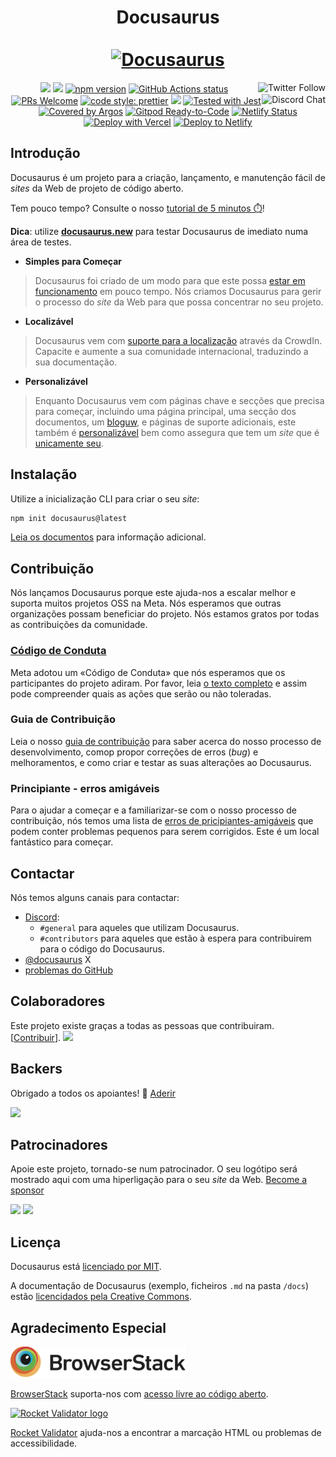 <div align="center">
  <h1 align="center">
    Docusaurus
    <br />
    <br />
    <a href="https://docusaurus.io">
      <img src="https://docusaurus.io/img/slash-introducing.svg" alt="Docusaurus">
    </a>
  </h1>
</div>

<p align="center">
  <a href="https://x.com/docusaurus"><img src="https://img.shields.io/twitter/follow/docusaurus.svg?style=social" align="right" alt="Twitter Follow" /></a>
  <a href="#backers" alt="sponsors on Open Collective"><img src="https://opencollective.com/Docusaurus/backers/badge.svg" /></a>
  <a href="#sponsors" alt="Sponsors on Open Collective"><img src="https://opencollective.com/Docusaurus/sponsors/badge.svg" /></a>
  <a href="https://www.npmjs.com/package/@docusaurus/core"><img src="https://img.shields.io/npm/v/@docusaurus/core.svg?style=flat" alt="npm version"></a>
  <a href="https://github.com/facebook/docusaurus/actions/workflows/tests.yml"><img src="https://github.com/facebook/docusaurus/actions/workflows/tests.yml/badge.svg" alt="GitHub Actions status"></a>
  <a href="CONTRIBUTING.md#pull-requests"><img src="https://img.shields.io/badge/PRs-welcome-brightgreen.svg" alt="PRs Welcome"></a>
  <a href="https://discord.gg/docusaurus"><img src="https://img.shields.io/discord/102860784329052160.svg" align="right" alt="Discord Chat" /></a>
  <a href= "https://github.com/prettier/prettier"><img alt="code style: prettier" src="https://img.shields.io/badge/code_style-prettier-ff69b4.svg"></a>
  <a href="#license"><img src="https://img.shields.io/github/license/sourcerer-io/hall-of-fame.svg?colorB=ff0000"></a>
  <a href="https://github.com/facebook/jest"><img src="https://img.shields.io/badge/tested_with-jest-99424f.svg" alt="Tested with Jest"></a>
  <a href="https://argos-ci.com" target="_blank" rel="noreferrer noopener" aria-label="Covered by Argos"><img src="https://argos-ci.com/badge.svg" alt="Covered by Argos" width="133" height="20" /></a>
  <a href="https://gitpod.io/#https://github.com/facebook/docusaurus"><img src="https://img.shields.io/badge/Gitpod-Ready--to--Code-blue?logo=gitpod" alt="Gitpod Ready-to-Code"/></a>
  <a href="https://app.netlify.com/sites/docusaurus-2/deploys"><img src="https://api.netlify.com/api/v1/badges/9e1ff559-4405-4ebe-8718-5e21c0774bc8/deploy-status" alt="Netlify Status"></a>
  <a href="https://vercel.com/new/clone?repository-url=https%3A%2F%2Fgithub.com%2Ffacebook%2Fdocusaurus%2Ftree%2Fmain%2Fexamples%2Fclassic&project-name=my-docusaurus-site&repo-name=my-docusaurus-site"><img src="https://vercel.com/button" alt="Deploy with Vercel"/></a>
  <a href="https://app.netlify.com/start/deploy?repository=https://github.com/slorber/docusaurus-starter"><img src="https://www.netlify.com/img/deploy/button.svg" alt="Deploy to Netlify"></a>
</p>

## Introdução

Docusaurus é um projeto para a criação, lançamento, e manutenção fácil de <i>sites</i> da Web de projeto de código aberto.

Tem pouco tempo? Consulte o nosso [tutorial de 5 minutos ⏱️](https://tutorial.docusaurus.io)!

**Dica**: utilize **[docusaurus.new](https://docusaurus.new)** para testar Docusaurus de imediato numa área de testes.

- **Simples para Começar**

> Docusaurus foi criado de um modo para que este possa [estar em funcionamento](https://docusaurus.io/docs/installation) em pouco tempo. Nós criamos Docusaurus para gerir o processo do <i>site</i> da Web para que possa concentrar no seu projeto.

- **Localizável**

> Docusaurus vem com [suporte para a localização](https://docusaurus.io/docs/i18n/introduction) através da CrowdIn. Capacite e aumente a sua comunidade internacional, traduzindo a sua documentação.

- **Personalizável**

> Enquanto Docusaurus vem com páginas chave e secções que precisa para começar, incluindo uma página principal, uma secção dos documentos, um [bloguw](https://docusaurus.io/docs/blog), e páginas de suporte adicionais, este também é [personalizável](https://docusaurus.io/docs/creating-pages) bem como assegura que tem um <i>site</i> que é [unicamente seu](https://docusaurus.io/docs/styling-layout).

## Instalação

Utilize a inicialização  CLI para criar o seu <i>site</i>:

```bash
npm init docusaurus@latest
```

[Leia os documentos](https://docusaurus.io/docs/installation) para informação adicional.

## Contribuição

Nós lançamos Docusaurus porque este ajuda-nos a escalar melhor e suporta muitos projetos OSS na Meta. Nós esperamos que outras organizações possam beneficiar do projeto. Nós estamos gratos por todas as contribuições da comunidade.

### [Código de Conduta](https://code.fb.com/codeofconduct)

Meta adotou um «Código de Conduta» que nós esperamos que os participantes do projeto adiram. Por favor, leia [o texto completo](https://code.fb.com/codeofconduct) e assim pode compreender quais as ações que serão ou não toleradas.

### Guia de Contribuição

Leia o nosso [guia de contribuição](https://github.com/facebook/docusaurus/blob/main/CONTRIBUTING.md) para saber acerca do nosso processo de desenvolvimento, comop propor correções de erros (<i>bug</i>) e melhoramentos, e como criar e testar as suas alterações ao Docusaurus.

### Principiante - erros amigáveis

Para o ajudar a começar e a familiarizar-se com o nosso processo de contribuição, nós temos uma lista de [erros de pricipiantes-amigáveis](https://github.com/facebook/docusaurus/labels/good%20first%20issue) que podem conter problemas pequenos para serem corrigidos. Este é um local fantástico para começar.

## Contactar

Nós temos alguns canais para contactar:

- [Discord](https://discord.gg/docusaurus):
  - `#general` para aqueles que utilizam Docusaurus.
  - `#contributors` para aqueles que estão à espera para contribuirem para o código do Docusaurus.
- [@docusaurus](https://x.com/docusaurus) X
- [problemas do GitHub](https://github.com/facebook/docusaurus/issues)

## Colaboradores

Este projeto existe graças a todas as pessoas que contribuiram. [[Contribuir](CONTRIBUTING.md)]. <a href="https://github.com/facebook/docusaurus/graphs/contributors"><img src="https://opencollective.com/Docusaurus/contributors.svg?width=890&button=false" /></a>

## Backers

Obrigado a todos os apoiantes! 🙏 [Aderir](https://opencollective.com/Docusaurus#backer)

<a href="https://opencollective.com/Docusaurus#backers" target="_blank"><img src="https://opencollective.com/Docusaurus/backers.svg?width=890"></a>

## Patrocinadores

Apoie este projeto, tornado-se num patrocinador. O seu logótipo será mostrado aqui com uma hiperligação para o seu <i>site</i> da Web. [Become a sponsor](https://opencollective.com/Docusaurus#sponsor)

<a href="https://opencollective.com/Docusaurus/sponsor/0/website" target="_blank"><img src="https://opencollective.com/Docusaurus/sponsor/0/avatar.svg"></a> <a href="https://opencollective.com/Docusaurus/sponsor/1/website" target="_blank"><img src="https://opencollective.com/Docusaurus/sponsor/1/avatar.svg"></a>

## Licença

Docusaurus está [licenciado por MIT](./LICENSE).

A documentação de Docusaurus (exemplo, ficheiros `.md` na pasta `/docs`) estão [licencidados pela Creative Commons](./LICENSE-docs).

## Agradecimento Especial

<p>
  <a href="http://www.browserstack.com/" target="_blank">
    <picture>
      <source media="(prefers-color-scheme: dark)" srcset="./admin/img/browserstack-dark-mode-logo.svg#gh-dark-mode-only">
      <img alt="BrowserStack logo" src="./admin/img/browserstack-light-mode-logo.svg#gh-light-mode-only" height="50px" />
    </picture>
  </a>
</p>

[BrowserStack](http://www.browserstack.com/) suporta-nos com [acesso livre ao código aberto](https://www.browserstack.com/open-source).

[![Rocket Validator logo](./admin/img/rocketvalidator-logo.png)](https://rocketvalidator.com/)

[Rocket Validator](https://rocketvalidator.com/) ajuda-nos a encontrar a marcação HTML ou problemas de accessibilidade.
